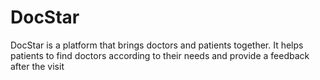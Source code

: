 # DocStar
DocStar is a platform that brings doctors and patients together. It helps patients to find doctors according to their needs and provide a feedback after the visit
